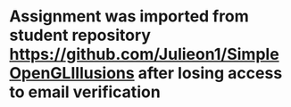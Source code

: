 # Assignment was imported from student repository https://github.com/Julieon1/SimpleOpenGLIllusions after losing access to email verification
